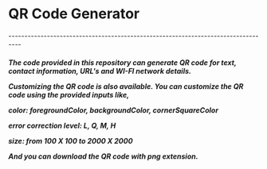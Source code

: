 <h1>QR Code Generator</h1>
----------------------------------------------------------------------------------
<h5>The code provided in this repository can generate QR code for text, contact information, URL's and WI-FI network details.
  
Customizing the QR code is also available. You can customize the QR code using the provided inputs like,
  
<strong>

color: foregroundColor, backgroundColor, cornerSquareColor

error correction level: L, Q, M, H

size: from 100 X 100 to 2000 X 2000

And you can download the QR code with png extension.

</strong>
</h5>
